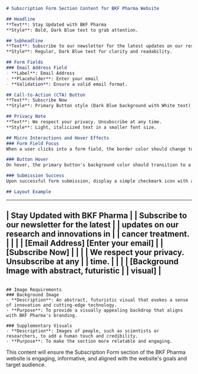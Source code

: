 ```markdown
# Subscription Form Section Content for BKF Pharma Website

## Headline
**Text**: Stay Updated with BKF Pharma
**Style**: Bold, Dark Blue text to grab attention.

## Subheadline
**Text**: Subscribe to our newsletter for the latest updates on our research and innovations in cancer treatment.
**Style**: Regular, Dark Blue text for clarity and readability.

## Form Fields
### Email Address Field
- **Label**: Email Address
- **Placeholder**: Enter your email
- **Validation**: Ensure a valid email format.

## Call-to-Action (CTA) Button
**Text**: Subscribe Now
**Style**: Primary Button style (Dark Blue background with White text).

## Privacy Note
**Text**: We respect your privacy. Unsubscribe at any time.
**Style**: Light, italicized text in a smaller font size.

## Micro Interactions and Hover Effects
### Form Field Focus
When a user clicks into a form field, the border color should change to Teal (#008080) to indicate focus.

### Button Hover
On hover, the primary button's background color should transition to a slightly darker shade of Dark Blue, and the secondary button should transition to a slightly darker shade of Teal.

### Submission Success
Upon successful form submission, display a simple checkmark icon with a success message ("Thank you for subscribing!") in Teal color.

## Layout Example
```
-------------------------------------------------
| Stay Updated with BKF Pharma                  |
| Subscribe to our newsletter for the latest    |
| updates on our research and innovations in    |
| cancer treatment.                             |
|                                               |
| [Email Address] [Enter your email]            |
| [Subscribe Now]                               |
|                                               |
| We respect your privacy. Unsubscribe at any   |
| time.                                         |
|                                               |
| [Background Image with abstract, futuristic   |
| visual]                                       |
-------------------------------------------------
```

## Image Requirements
### Background Image
- **Description**: An abstract, futuristic visual that evokes a sense of innovation and cutting-edge technology.
- **Purpose**: To provide a visually appealing backdrop that aligns with BKF Pharma's branding.

### Supplementary Visuals
- **Description**: Images of people, such as scientists or researchers, to add a human touch and credibility.
- **Purpose**: To make the section more relatable and engaging.
```

This content will ensure the Subscription Form section of the BKF Pharma website is engaging, informative, and aligned with the website's goals and target audience.